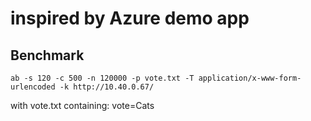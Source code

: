 # inspired by Azure demo app

## Benchmark
```shell script
ab -s 120 -c 500 -n 120000 -p vote.txt -T application/x-www-form-urlencoded -k http://10.40.0.67/ 
```

with vote.txt containing: vote=Cats